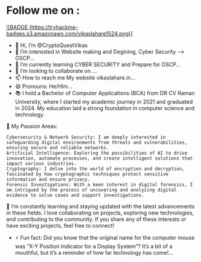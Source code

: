 # Follow me on :

[](https://tryhackme.com/)
[![BADGE (https://tryhackme-badges.s3.amazonaws.com/vikaslahare1524.png)]]((https://tryhackme-badges.s3.amazonaws.com/vikaslahare1524.png))

- 👋 Hi, I’m @CryptoQuestVikas
- 👀 I’m interested in Website making and Degining, Cyber Security --> OSCP...
- 🌱 I’m currently learning CYBER SECURITY and Prepare for OSCP...
- 💞️ I’m looking to collaborate on ...
- 📫 How to reach me My website vikaslahare.in...
- 😄 Pronouns: He/Him...
- 📚 I hold a Bachelor of Computer Applications (BCA) from DR CV Raman University, where I started my academic journey in 2021 and graduated in 2024. My education laid a strong foundation in computer science and technology.

🔐 My Passion Areas:

    Cybersecurity & Network Security: I am deeply interested in safeguarding digital environments from threats and vulnerabilities, ensuring secure and reliable networks.
    Artificial Intelligence: Exploring the possibilities of AI to drive innovation, automate processes, and create intelligent solutions that impact various industries.
    Cryptography: I delve into the world of encryption and decryption, fascinated by how cryptographic techniques protect sensitive information and ensure privacy.
    Forensic Investigations: With a keen interest in digital forensics, I am intrigued by the process of uncovering and analyzing digital evidence to solve cases and support investigations.

🚀 I’m constantly learning and staying updated with the latest advancements in these fields. I love collaborating on projects, exploring new technologies, and contributing to the community. If you share any of these interests or have exciting projects, feel free to connect!
- ⚡ Fun fact: Did you know that the original name for the computer mouse was “X-Y Position Indicator for a Display System”? It’s a bit of a mouthful, but it’s a reminder of how far technology has come!...

<!---
CryptoQuestVikas/CryptoQuestVikas is a ✨ special ✨ repository because its `README.md` (this file) appears on your GitHub profile.
You can click the Preview link to take a look at your changes.
--->

